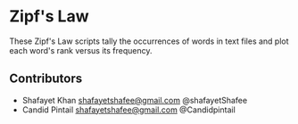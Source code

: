 # Zipf's Law

These Zipf's Law scripts tally the occurrences of words in text files and plot each word's
rank versus its frequency.

## Contributors
- Shafayet Khan <shafayetshafee@gmail.com> @shafayetShafee
- Candid Pintail <shafayetshafee@gmail.com> @Candidpintail


